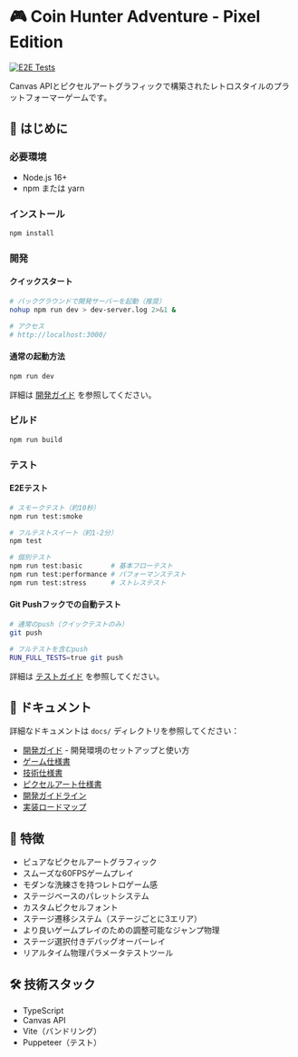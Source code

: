# 🎮 Coin Hunter Adventure - Pixel Edition

[![E2E Tests](https://github.com/becky3/coin-hunter-adventure-pixel/actions/workflows/e2e-tests.yml/badge.svg)](https://github.com/becky3/coin-hunter-adventure-pixel/actions/workflows/e2e-tests.yml)

Canvas APIとピクセルアートグラフィックで構築されたレトロスタイルのプラットフォーマーゲームです。

## 🚀 はじめに

### 必要環境
- Node.js 16+
- npm または yarn

### インストール
```bash
npm install
```

### 開発

#### クイックスタート
```bash
# バックグラウンドで開発サーバーを起動（推奨）
nohup npm run dev > dev-server.log 2>&1 &

# アクセス
# http://localhost:3000/
```

#### 通常の起動方法
```bash
npm run dev
```

詳細は [開発ガイド](docs/DEVELOPMENT_GUIDE.md) を参照してください。

### ビルド
```bash
npm run build
```

### テスト

#### E2Eテスト
```bash
# スモークテスト（約10秒）
npm run test:smoke

# フルテストスイート（約1-2分）
npm test

# 個別テスト
npm run test:basic       # 基本フローテスト
npm run test:performance # パフォーマンステスト
npm run test:stress      # ストレステスト
```

#### Git Pushフックでの自動テスト
```bash
# 通常のpush（クイックテストのみ）
git push

# フルテストを含むpush
RUN_FULL_TESTS=true git push
```

詳細は [テストガイド](docs/development/testing.md) を参照してください。

## 📖 ドキュメント

詳細なドキュメントは `docs/` ディレクトリを参照してください：
- [開発ガイド](docs/DEVELOPMENT_GUIDE.md) - 開発環境のセットアップと使い方
- [ゲーム仕様書](docs/GAME_SPECIFICATION.md)
- [技術仕様書](docs/TECHNICAL_SPECIFICATION.md)
- [ピクセルアート仕様書](docs/PIXEL_ART_SPECIFICATION.md)
- [開発ガイドライン](docs/DEVELOPMENT_GUIDELINES.md)
- [実装ロードマップ](docs/IMPLEMENTATION_ROADMAP.md)

## 🎨 特徴
- ピュアなピクセルアートグラフィック
- スムーズな60FPSゲームプレイ
- モダンな洗練さを持つレトロゲーム感
- ステージベースのパレットシステム
- カスタムピクセルフォント
- ステージ遷移システム（ステージごとに3エリア）
- より良いゲームプレイのための調整可能なジャンプ物理
- ステージ選択付きデバッグオーバーレイ
- リアルタイム物理パラメータテストツール

## 🛠️ 技術スタック
- TypeScript
- Canvas API
- Vite（バンドリング）
- Puppeteer（テスト）